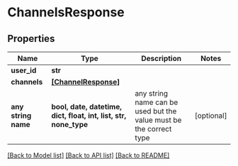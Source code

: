 # ChannelsResponse


## Properties
Name | Type | Description | Notes
------------ | ------------- | ------------- | -------------
**user_id** | **str** |  | 
**channels** | [**[ChannelResponse]**](ChannelResponse.md) |  | 
**any string name** | **bool, date, datetime, dict, float, int, list, str, none_type** | any string name can be used but the value must be the correct type | [optional]

[[Back to Model list]](../README.md#documentation-for-models) [[Back to API list]](../README.md#documentation-for-api-endpoints) [[Back to README]](../README.md)


